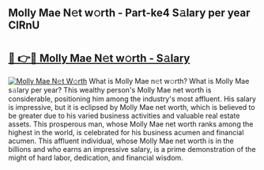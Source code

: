 ## Molly Mae N𝚎t w𝚘rth - Part-ke4 S𝚊lary per year ClRnU

# <h2><a href="http://gc1kdp.nevu.top/?p=Molly+Mae">🔗 👉🔴 Molly Mae N𝚎t w𝚘rth - S𝚊lary</a></h2>

[![Molly Mae N𝚎t W𝚘rth](https://i.imgur.com/Oavwk0R.jpeg)](http://gc1kdp.nevu.top/?p=Molly+Mae)
What is Molly Mae n𝚎t w𝚘rth? What is Molly Mae s𝚊lary per year?
This wealthy person's Molly Mae net worth is considerable, positioning him among the industry's most affluent. His salary is impressive, but it is eclipsed by Molly Mae net worth, which is believed to be greater due to his varied business activities and valuable real estate assets. This prosperous man, whose Molly Mae net worth ranks among the highest in the world, is celebrated for his business acumen and financial acumen. This affluent individual, whose Molly Mae net worth is in the billions and who earns an impressive salary, is a prime demonstration of the might of hard labor, dedication, and financial wisdom.
